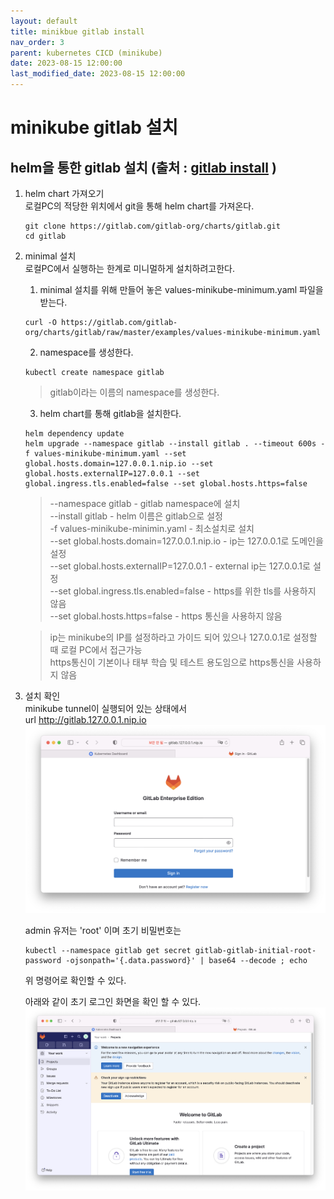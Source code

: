 ```yaml
---
layout: default
title: minikbue gitlab install 
nav_order: 3
parent: kubernetes CICD (minikube)
date: 2023-08-15 12:00:00
last_modified_date: 2023-08-15 12:00:00
---
```


# minikube gitlab 설치 

## helm을 통한 gitlab 설치 (출처 : [gitlab install][gitlab install]  )

   [gitlab install]: https://docs.gitlab.com/charts/development/minikube/ "Gitlab install"     

1. helm chart 가져오기      
    로컬PC의 적당한 위치에서 git을 통해 helm chart를 가져온다.    
    ```
    git clone https://gitlab.com/gitlab-org/charts/gitlab.git
    cd gitlab
    ```

2. minimal 설치   
    로컬PC에서 실행하는 한계로 미니멀하게 설치하려고한다.    
    
    1. minimal 설치를 위해 만들어 놓은 values-minikube-minimum.yaml 파일을 받는다.    
    ```
    curl -O https://gitlab.com/gitlab-org/charts/gitlab/raw/master/examples/values-minikube-minimum.yaml
    ```

    2. namespace를 생성한다.    
    ```
    kubectl create namespace gitlab
    ```
    > gitlab이라는 이름의 namespace를 생성한다.    

    3. helm chart를 통해 gitlab을 설치한다.    
    ```
    helm dependency update
    helm upgrade --namespace gitlab --install gitlab . --timeout 600s -f values-minikube-minimum.yaml --set global.hosts.domain=127.0.0.1.nip.io --set global.hosts.externalIP=127.0.0.1 --set global.ingress.tls.enabled=false --set global.hosts.https=false
    ```
    > --namespace gitlab - gitlab namespace에 설치   
    > --install gitlab  - helm 이름은 gitlab으로 설정   
    > -f values-minikube-minimin.yaml - 최소설치로 설치   
    > --set global.hosts.domain=127.0.0.1.nip.io - ip는 127.0.0.1로 도메인을 설정   
    > --set global.hosts.externalIP=127.0.0.1 - external ip는 127.0.0.1로 설정   
    > --set global.ingress.tls.enabled=false - https를 위한 tls를 사용하지 않음   
    > --set global.hosts.https=false - https 통신을 사용하지 않음   

    > ip는 minikube의 IP를 설정하라고 가이드 되어 있으나 127.0.0.1로 설정할 때 로컬 PC에서 접근가능   
    > https통신이 기본이나 태부 학습 및 테스트 용도임으로 https통신을 사용하지 않음    


3. 설치 확인   
    minikube tunnel이 실행되어 있는 상태에서    
    url http://gitlab.127.0.0.1.nip.io 
    ![gitlab install](../image/MinikubeCICD/minikube-gitlab1.png)   

    admin 유저는 'root' 이며 
    초기 비밀번호는 
    ```
    kubectl --namespace gitlab get secret gitlab-gitlab-initial-root-password -ojsonpath='{.data.password}' | base64 --decode ; echo
    ```   
    위 명령어로 확인할 수 있다.    

    아래와 같이 초기 로그인 화면을 확인 할 수 있다.    
    ![gitlab install2](../image/MinikubeCICD/minikube-gitlab2.png)   